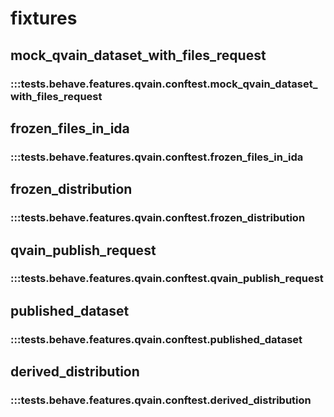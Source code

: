 # fixtures

## mock_qvain_dataset_with_files_request

### :::tests.behave.features.qvain.conftest.mock_qvain_dataset_with_files_request

## frozen_files_in_ida

### :::tests.behave.features.qvain.conftest.frozen_files_in_ida

## frozen_distribution

### :::tests.behave.features.qvain.conftest.frozen_distribution

## qvain_publish_request

### :::tests.behave.features.qvain.conftest.qvain_publish_request

## published_dataset

### :::tests.behave.features.qvain.conftest.published_dataset

## derived_distribution

### :::tests.behave.features.qvain.conftest.derived_distribution
